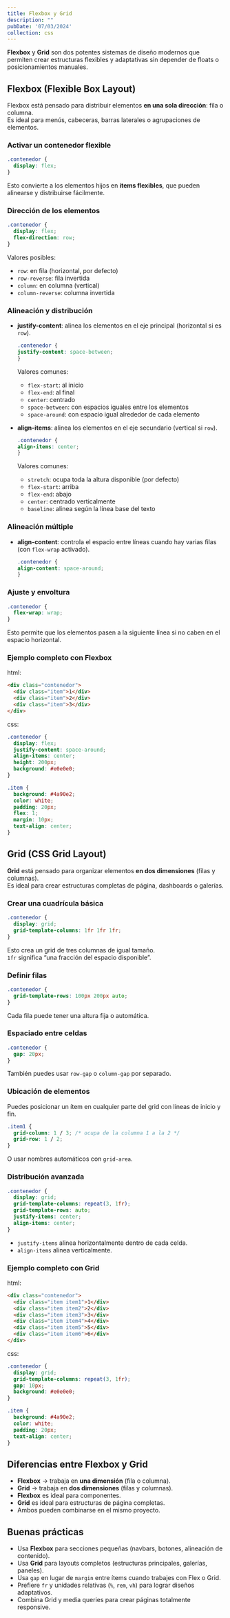 ```yaml
---
title: Flexbox y Grid
description: ""
pubDate: '07/03/2024'
collection: css
---
```


**Flexbox** y **Grid** son dos potentes sistemas de diseño modernos que permiten crear estructuras flexibles y adaptativas sin depender de floats o posicionamientos manuales.


## Flexbox (Flexible Box Layout)

Flexbox está pensado para distribuir elementos **en una sola dirección**: fila o columna.  
Es ideal para menús, cabeceras, barras laterales o agrupaciones de elementos.

### Activar un contenedor flexible

```css
.contenedor {
  display: flex;
}
```

Esto convierte a los elementos hijos en **ítems flexibles**, que pueden alinearse y distribuirse fácilmente.


### Dirección de los elementos

```css
.contenedor {
  display: flex;
  flex-direction: row;
}
```

Valores posibles:
- `row`: en fila (horizontal, por defecto)
- `row-reverse`: fila invertida
- `column`: en columna (vertical)
- `column-reverse`: columna invertida


### Alineación y distribución

- **justify-content**: alinea los elementos en el eje principal (horizontal si es `row`).

    ```css
    .contenedor {
    justify-content: space-between;
    }
    ```

    Valores comunes:
    - `flex-start`: al inicio  
    - `flex-end`: al final  
    - `center`: centrado  
    - `space-between`: con espacios iguales entre los elementos  
    - `space-around`: con espacio igual alrededor de cada elemento  


- **align-items**: alinea los elementos en el eje secundario (vertical si `row`).

    ```css
    .contenedor {
    align-items: center;
    }
    ```

    Valores comunes:
    - `stretch`: ocupa toda la altura disponible (por defecto)  
    - `flex-start`: arriba  
    - `flex-end`: abajo  
    - `center`: centrado verticalmente  
    - `baseline`: alinea según la línea base del texto  


### Alineación múltiple

- **align-content**: controla el espacio entre líneas cuando hay varias filas (con `flex-wrap` activado).

    ```css
    .contenedor {
    align-content: space-around;
    }
    ```

### Ajuste y envoltura

```css
.contenedor {
  flex-wrap: wrap;
}
```

Esto permite que los elementos pasen a la siguiente línea si no caben en el espacio horizontal.


### Ejemplo completo con Flexbox

html:

```html
<div class="contenedor">
  <div class="item">1</div>
  <div class="item">2</div>
  <div class="item">3</div>
</div>
```
css:

```css
.contenedor {
  display: flex;
  justify-content: space-around;
  align-items: center;
  height: 200px;
  background: #e0e0e0;
}

.item {
  background: #4a90e2;
  color: white;
  padding: 20px;
  flex: 1;
  margin: 10px;
  text-align: center;
}
```



## Grid (CSS Grid Layout)

**Grid** está pensado para organizar elementos **en dos dimensiones** (filas y columnas).  
Es ideal para crear estructuras completas de página, dashboards o galerías.

### Crear una cuadrícula básica

```css
.contenedor {
  display: grid;
  grid-template-columns: 1fr 1fr 1fr;
}
```

Esto crea un grid de tres columnas de igual tamaño.  
`1fr` significa “una fracción del espacio disponible”.



### Definir filas

```css
.contenedor {
  grid-template-rows: 100px 200px auto;
}
```

Cada fila puede tener una altura fija o automática.



### Espaciado entre celdas

```css
.contenedor {
  gap: 20px;
}
```

También puedes usar `row-gap` o `column-gap` por separado.

### Ubicación de elementos

Puedes posicionar un ítem en cualquier parte del grid con líneas de inicio y fin.

```css
.item1 {
  grid-column: 1 / 3; /* ocupa de la columna 1 a la 2 */
  grid-row: 1 / 2;
}
```

O usar nombres automáticos con `grid-area`.

### Distribución avanzada

```css
.contenedor {
  display: grid;
  grid-template-columns: repeat(3, 1fr);
  grid-template-rows: auto;
  justify-items: center;
  align-items: center;
}
```

- `justify-items` alinea horizontalmente dentro de cada celda.  
- `align-items` alinea verticalmente.  



### Ejemplo completo con Grid

html:
```html
<div class="contenedor">
  <div class="item item1">1</div>
  <div class="item item2">2</div>
  <div class="item item3">3</div>
  <div class="item item4">4</div>
  <div class="item item5">5</div>
  <div class="item item6">6</div>
</div>
```
css:
```css
.contenedor {
  display: grid;
  grid-template-columns: repeat(3, 1fr);
  gap: 10px;
  background: #e0e0e0;
}

.item {
  background: #4a90e2;
  color: white;
  padding: 20px;
  text-align: center;
}
```



## Diferencias entre Flexbox y Grid

- **Flexbox** → trabaja en **una dimensión** (fila o columna).  
- **Grid** → trabaja en **dos dimensiones** (filas y columnas).  
- **Flexbox** es ideal para componentes.  
- **Grid** es ideal para estructuras de página completas.  
- Ambos pueden combinarse en el mismo proyecto.



## Buenas prácticas

- Usa **Flexbox** para secciones pequeñas (navbars, botones, alineación de contenido).  
- Usa **Grid** para layouts completos (estructuras principales, galerías, paneles).  
- Usa `gap` en lugar de `margin` entre ítems cuando trabajes con Flex o Grid.  
- Prefiere `fr` y unidades relativas (`%`, `rem`, `vh`) para lograr diseños adaptativos.  
- Combina Grid y media queries para crear páginas totalmente responsive.
